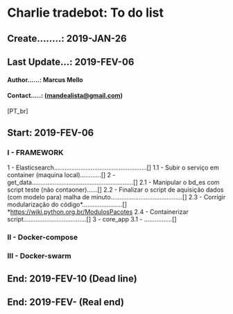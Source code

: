 # Charlie tradebot: To do list

## Create........: 2019-JAN-26
## Last Update...: 2019-FEV-06
#### Author......: Marcus Mello 
#### Contact.....: (mandealista@gmail.com)

[PT_br]

## Start: 2019-FEV-06

### I - FRAMEWORK
1 - Elasticsearch.....................................................[]
        1.1 - Subir o serviço em container (maquina local)............[]
2 - get_data..........................................................[]
        2.1 - Manipular o bd_es com script teste (não contaoner)......[]
        2.2 - Finalizar o script de aquisição dados (com modelo para)
              malha de minuto.........................................[]
        2.3 - Corrigir modularização do código*.......................[]
              *https://wiki.python.org.br/ModulosPacotes
        2.4 - Containerizar script....................................[]
3 - core_app
        3.1 - ................[]

### II - Docker-compose

### III - Docker-swarm


## End: 2019-FEV-10 (Dead line)
## End: 2019-FEV- (Real end)
